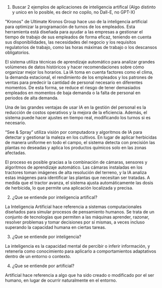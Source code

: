 1) Buscar 2 ejemplos de aplicaciones de inteligencia artifical (Algo distinto y unico en lo posible, es decir no copilo, no Dall-E, no GPT-X)

"Kronos" de Ultimate Kronos Group hace uso de la inteligencia artificial para optimizar la programación de turnos de los empleados. Esta herramienta está diseñada para ayudar a las empresas a gestionar el tiempo de trabajo de sus empleados de forma eficaz, teniendo en cuenta sus disponibilidades, las necesidades del negocio y los requisitos regulatorios de trabajo, como las horas máximas de trabajo o los descansos obligatorios.

El sistema utiliza técnicas de aprendizaje automático para analizar grandes volúmenes de datos históricos y hacer recomendaciones sobre cómo organizar mejor los horarios. La IA toma en cuenta factores como el clima, la demanda estacional, el rendimiento de los empleados y los patrones de ventas para predecir la cantidad de personal necesario en diferentes momentos. De esta forma, se reduce el riesgo de tener demasiados empleados en momentos de baja demanda o la falta de personal en periodos de alta demanda.

Una de las grandes ventajas de usar IA en la gestión del personal es la reducción de costos operativos y la mejora de la eficiencia. Además, el sistema puede hacer ajustes en tiempo real, modificando los turnos si es necesario.

“See & Spray” utiliza visión por computadora y algoritmos de IA para detectar y gestionar la maleza en los cultivos. En lugar de aplicar herbicidas de manera uniforme en todo el campo, el sistema detecta con precisión las plantas no deseadas y aplica los productos químicos solo en las zonas afectadas.

El proceso es posible gracias a la combinación de cámaras, sensores y algoritmos de aprendizaje automático. Las cámaras instaladas en los tractores toman imágenes de alta resolución del terreno, y la IA analiza estas imágenes para identificar las plantas que necesitan ser tratadas. A medida que el tractor avanza, el sistema ajusta automáticamente las dosis de herbicida, lo que permite una aplicación localizada y precisa.

2) ¿Que se entiende por inteligencia artifical?

La Inteligencia Artificial hace referencia a sistemas computacionales diseñados para simular procesos de pensamiento humanos. Se trata de un conjunto de tecnologías que permiten a las máquinas aprender, razonar, resolver problemas y tomar decisiones por sí mismas, a veces incluso superando la capacidad humana en ciertas tareas.

3) ¿Que se entiende por inteligencia?

La inteligencia es la capacidad mental de percibir o inferir información, y retenerla como conocimiento para aplicarlo a comportamientos adaptativos dentro de un entorno o contexto.

4) ¿Que se entiende por artificial?

Artificial hace referencia a algo que ha sido creado o modificado por el ser humano, en lugar de ocurrir naturalmente en el entorno.
